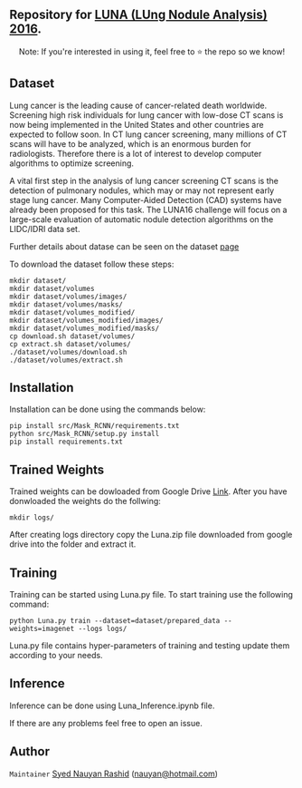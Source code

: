 ## Repository for [LUNA (LUng Nodule Analysis) 2016](https://luna16.grand-challenge.org/Home/).

<p align="center">Note: If you're interested in using it, feel free to ⭐️ the repo so we know!</p>


## Dataset
Lung cancer is the leading cause of cancer-related death worldwide. Screening high risk individuals for lung cancer with low-dose CT scans is now being implemented in the United States and other countries are expected to follow soon. In CT lung cancer screening, many millions of CT scans will have to be analyzed, which is an enormous burden for radiologists. Therefore there is a lot of interest to develop computer algorithms to optimize screening. 

A vital first step in the analysis of lung cancer screening CT scans is the detection of pulmonary nodules, which may or may not represent early stage lung cancer. Many Computer-Aided Detection (CAD) systems have already been proposed for this task. The LUNA16 challenge will focus on a large-scale evaluation of automatic nodule detection algorithms on the LIDC/IDRI data set.

Further details about datase can be seen on the dataset [page](https://luna16.grand-challenge.org/Data/)

To download the dataset follow these steps:
```
mkdir dataset/
mkdir dataset/volumes
mkdir dataset/volumes/images/
mkdir dataset/volumes/masks/
mkdir dataset/volumes_modified/
mkdir dataset/volumes_modified/images/
mkdir dataset/volumes_modified/masks/
cp download.sh dataset/volumes/
cp extract.sh dataset/volumes/
./dataset/volumes/download.sh
./dataset/volumes/extract.sh
```

## Installation 
Installation can be done using the commands below:
```
pip install src/Mask_RCNN/requirements.txt
python src/Mask_RCNN/setup.py install
pip install requirements.txt
```

## Trained Weights
Trained weights can be dowloaded from Google Drive [Link](https://drive.google.com/drive/folders/1h8nu07VJ_AxVdplNk8sQdjw1SssJOuJx?usp=sharing). After you have donwloaded the weights do the follwing:
```
mkdir logs/
```
After creating logs directory copy the Luna.zip file downloaded from google drive into the folder and extract it.

## Training 
Training can be started using Luna.py file. To start training use the following command:
```
python Luna.py train --dataset=dataset/prepared_data --weights=imagenet --logs logs/
```
Luna.py file contains hyper-parameters of training and testing update them according to your needs.

## Inference
Inference can be done using Luna_Inference.ipynb file.

If there are any problems feel free to open an issue.

## Author
`Maintainer` [Syed Nauyan Rashid](https://https://github.com/nauyan) (nauyan@hotmail.com)
